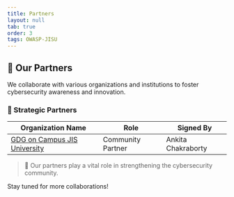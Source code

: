 ```yaml
---
title: Partners
layout: null
tab: true
order: 3
tags: OWASP-JISU
---
```


## 🤝 Our Partners  

We collaborate with various organizations and institutions to foster cybersecurity awareness and innovation.  

### 🌟 Strategic Partners  

| Organization Name | Role                       | Signed By             |
|-------------------|----------------------------|---------------------- |
| [GDG on Campus JIS University](https://gdg.community.dev/gdg-on-campus-jis-university-kolkata-india/) | Community Partner | Ankita Chakraborty  |

> 🚀 Our partners play a vital role in strengthening the cybersecurity community.  

Stay tuned for more collaborations!  
